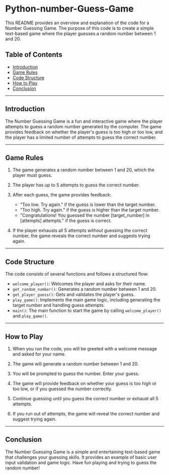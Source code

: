 # Python-number-Guess-Game

This README provides an overview and explanation of the code for a Number Guessing Game. The purpose of this code is to create a simple text-based game where the player guesses a random number between 1 and 20.

## Table of Contents
- [Introduction](#introduction)
- [Game Rules](#game-rules)
- [Code Structure](#code-structure)
- [How to Play](#how-to-play)
- [Conclusion](#conclusion)

---

## Introduction

The Number Guessing Game is a fun and interactive game where the player attempts to guess a random number generated by the computer. The game provides feedback on whether the player's guess is too high or too low, and the player has a limited number of attempts to guess the correct number.

---

## Game Rules

1. The game generates a random number between 1 and 20, which the player must guess.

2. The player has up to 5 attempts to guess the correct number.

3. After each guess, the game provides feedback:
   - "Too low. Try again." if the guess is lower than the target number.
   - "Too high. Try again." if the guess is higher than the target number.
   - "Congratulations! You guessed the number [target_number] in [attempts] attempts." if the guess is correct.

4. If the player exhausts all 5 attempts without guessing the correct number, the game reveals the correct number and suggests trying again.

---

## Code Structure

The code consists of several functions and follows a structured flow:

- `welcome_player()`: Welcomes the player and asks for their name.
- `get_random_number()`: Generates a random number between 1 and 20.
- `get_player_guess()`: Gets and validates the player's guess.
- `play_game()`: Implements the main game logic, including generating the target number and handling guess attempts.
- `main()`: The main function to start the game by calling `welcome_player()` and `play_game()`.

---

## How to Play

1. When you run the code, you will be greeted with a welcome message and asked for your name.

2. The game will generate a random number between 1 and 20.

3. You will be prompted to guess the number. Enter your guess.

4. The game will provide feedback on whether your guess is too high or too low, or if you guessed the number correctly.

5. Continue guessing until you guess the correct number or exhaust all 5 attempts.

6. If you run out of attempts, the game will reveal the correct number and suggest trying again.

---

## Conclusion

The Number Guessing Game is a simple and entertaining text-based game that challenges your guessing skills. It provides an example of basic user input validation and game logic. Have fun playing and trying to guess the random number!
